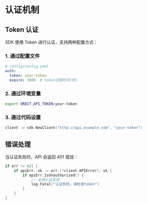 # 认证机制

## Token 认证

SDK 使用 Token 进行认证，支持两种配置方式：

### 1. 通过配置文件

```yaml
# config/config.yaml
auth:
  token: your-token
  expire: 3600  # token过期时间(秒)
```

### 2. 通过环境变量

```bash
export ORBIT_API_TOKEN=your-token
```

### 3. 通过代码设置

```go
client := sdk.NewClient("http://api.example.com", "your-token")
```

## 错误处理

当认证失败时，API 会返回 401 错误：

```go
if err != nil {
    if apiErr, ok := err.(*client.APIError); ok {
        if apiErr.IsUnauthorized() {
            // 处理认证失败
            log.Fatal("认证失败，请检查token")
        }
    }
}
``` 